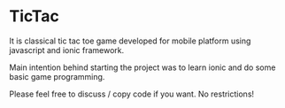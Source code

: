 TicTac
======

It is classical tic tac toe game developed for mobile platform using javascript 
and ionic framework.

Main intention behind starting the project was to learn ionic and do some 
basic game programming.

Please feel free to discuss / copy code if you want. No restrictions!


